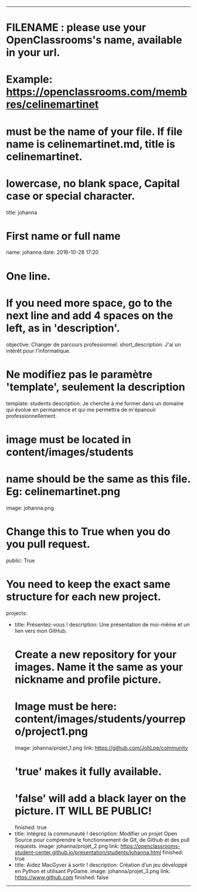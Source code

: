 ---

# FILENAME : please use your OpenClassrooms's name, available in your url.
# Example: https://openclassrooms.com/membres/celinemartinet
# must be the name of your file. If file name is celinemartinet.md, title is celinemartinet.
# lowercase, no blank space, Capital case or special character.
title: johanna

# First name or full name
name: johanna
date: 2016-10-28 17:20

# One line.
# If you need more space, go to the next line and add 4 spaces on the left, as in 'description'.
objective: Changer de parcours professionnel.
short_description: J'ai un intérêt pour l'informatique.

# Ne modifiez pas le paramètre 'template', seulement la description
template: students
description:
    Je cherche à me former dans un domaine qui évolue en permanence et qui me permettra de m'épanouir professionnellement.

# image must be located in content/images/students
# name should be the same as this file. Eg: celinemartinet.png
image: johanna.png

# Change this to True when you do you pull request.
public: True

# You need to keep the exact same structure for each new project.
projects:
  - title: Présentez-vous !
    description: Une présentation de moi-même et un lien vers mon GitHub.
    # Create a new repository for your images. Name it the same as your nickname and profile picture.
    # Image must be here: content/images/students/yourrepo/project1.png
    image: johanna/projet_1.png
    link: https://github.com/JohLpe/community
    # 'true' makes it fully available.
    # 'false' will add a black layer on the picture. IT WILL BE PUBLIC!
    finished: true
  - title: Intégrez la communauté !
    description: Modifier un projet Open Source pour comprendre le fonctionnement de Git, de Github et des pull requests. 
    image: johanna/projet_2.png
    link: https://openclassrooms-student-center.github.io/presentation/students/johanna.html
    finished: true
  - title: Aidez MacGyver à sortir !
    description: Création d’un jeu développé en Python et utilisant PyGame.
    image: johanna/projet_3.png
    link: https://www.github.com
    finished: false
---